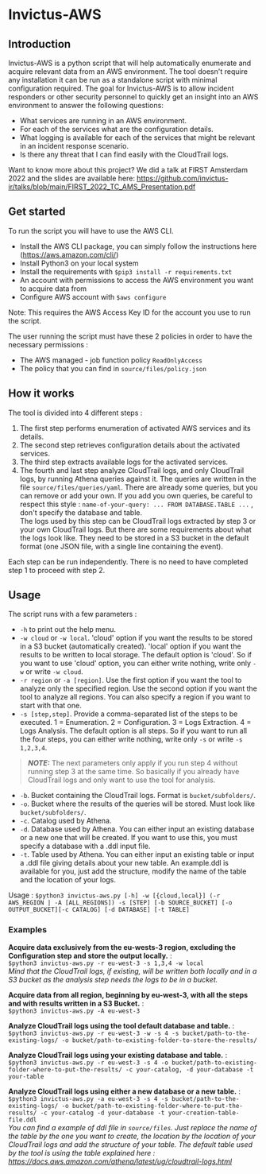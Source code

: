 # Invictus-AWS

## Introduction
Invictus-AWS is a python script that will help automatically enumerate and acquire relevant data from an AWS environment.
The tool doesn't require any installation it can be run as a standalone script with minimal configuration required.
The goal for Invictus-AWS is to allow incident responders or other security personnel to quickly get an insight into an AWS environment to answer the following questions:
- What services are running in an AWS environment.
- For each of the services what are the configuration details.
- What logging is available for each of the services that might be relevant in an incident response scenario. 
- Is there any threat that I can find easily with the CloudTrail logs.

Want to know more about this project?
We did a talk at FIRST Amsterdam 2022 and the slides are available here:
https://github.com/invictus-ir/talks/blob/main/FIRST_2022_TC_AMS_Presentation.pdf


## Get started

To run the script you will have to use the AWS CLI. 

- Install the AWS CLI package, you can simply follow the instructions here (https://aws.amazon.com/cli/) 
- Install Python3 on your local system
- Install the requirements with `$pip3 install -r requirements.txt`
- An account with permissions to access the AWS environment you want to acquire data from
- Configure AWS account with `$aws configure`

Note: This requires the AWS Access Key ID for the account you use to run the script.

The user running the script must have these 2 policies in order to have the necessary permissions :
* The AWS managed - job function policy `ReadOnlyAccess`
* The policy that you can find in `source/files/policy.json`

## How it works

The tool is divided into 4 different steps :
1. The first step performs enumeration of activated AWS services and its details.
2. The second step retrieves configuration details about the activated services.
3. The third step extracts available logs for the activated services.
4. The fourth and last step analyze CloudTrail logs, and only CloudTrail logs, by running Athena queries against it. The queries are written in the file `source/files/queries/yaml`. There are already some queries, but you can remove or add your own. If you add you own queries, be careful to respect this style : `name-of-your-query: ... FROM DATABASE.TABLE ...` , don't specify the database and table.  
The logs used by this step can be CloudTrail logs extracted by step 3 or your own CloudTrail logs. But there are some requirements about what the logs look like. They need to be stored in a S3 bucket in the default format (one JSON file, with a single line containing the event). 

Each step can be run independently. There is no need to have completed step 1 to proceed with step 2.

## Usage

The script runs with a few parameters :  
* `-h` to print out the help menu.
* `-w cloud` or `-w local`. 'cloud' option if you want the results to be stored in a S3 bucket (automatically created). 'local' option if you want the results to be written to local storage. The default option is 'cloud'. So if you want to use 'cloud' option, you can either write nothing, write only `-w` or write `-w cloud`.
* `-r region` or `-a [region]`. Use the first option if you want the tool to analyze only the specified region. Use the second option if you want the tool to analyze all regions. You can also specify a region if you want to start with that one.
* `-s [step,step]`. Provide a comma-separated list of the steps to be executed. 1 = Enumeration. 2 = Configuration. 3 = Logs Extraction. 4 = Logs Analysis. The default option is all steps. So if you want to run all the four steps, you can either write nothing, write only `-s` or write `-s 1,2,3,4`.
> **_NOTE:_**  The next parameters only apply if you run step 4 without running step 3 at the same time. So basically if you already have CloudTrail logs and only want to use the tool for analysis. 

* `-b`. Bucket containing the CloudTrail logs. Format is `bucket/subfolders/`.
* `-o`. Bucket where the results of the queries will be stored. Must look like `bucket/subfolders/`.
* `-c`. Catalog used by Athena.
* `-d`. Database used by Athena. You can either input an existing database or a new one that will be created. If you want to use this, you must specify a database with a .ddl input file. 
* `-t`. Table used by Athena. You can either input an existing table or input a .ddl file giving details about your new table. An example.ddl is available for you, just add the structure, modify the name of the table and the location of your logs.

Usage : `$python3 invictus-aws.py [-h] -w [{cloud,local}] (-r AWS_REGION | -A [ALL_REGIONS]) -s [STEP] [-b SOURCE_BUCKET] [-o OUTPUT_BUCKET][-c CATALOG] [-d DATABASE] [-t TABLE]`

### Examples

**Acquire data exclusively from the eu-wests-3 region, excluding the Configuration step and store the output locally.** :    
`$python3 invictus-aws.py -r eu-west-3 -s 1,3,4 -w local`  
*Mind that the CloudTrail logs, if existing, will be written both locally and in a S3 bucket as the analysis step needs the logs to be in a bucket.*

**Acquire data from all region, beginning by eu-west-3, with all the steps and with results written in a S3 Bucket.** :   
`$python3 invictus-aws.py -A eu-west-3`

**Analyze CloudTrail logs using the tool default database and table.** :  
`$python3 invictus-aws.py -r eu-west-3 -w -s 4 -s bucket/path-to-the-existing-logs/ -o bucket/path-to-existing-folder-to-store-the-results/`

**Analyze CloudTrail logs using your existing database and table.** :  
`$python3 invictus-aws.py -r eu-west-3 -s 4 -o bucket/path-to-existing-folder-where-to-put-the-results/ -c your-catalog, -d your-database -t your-table`

**Analyze CloudTrail logs using either a new database or a new table.** :  
`$python3 invictus-aws.py -a eu-west-3 -s 4 -s bucket/path-to-the-existing-logs/ -o bucket/path-to-existing-folder-where-to-put-the-results/ -c your-catalog -d your-database -t your-creation-table-file.ddl`  
*You can find a example of ddl file in `source/files`. Just replace the name of the table by the one you want to create, the location by the location of your CloudTrail logs and add the structure of your table. The default table used by the tool is using the table explained here : https://docs.aws.amazon.com/athena/latest/ug/cloudtrail-logs.html*
